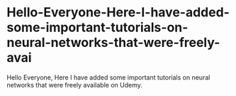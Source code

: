 # Hello-Everyone-Here-I-have-added-some-important-tutorials-on-neural-networks-that-were-freely-avai
Hello Everyone,  Here I have added some important tutorials on neural networks that were freely available on Udemy.
